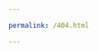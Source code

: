 ```yaml
---

permalink: /404.html

---
```

<html>
  <meta http-equiv="refresh" content="5;url=http://blog.oainin.com/">
<meta http-equiv="Content-Type" content="text/html; charset=UTF-8">
 <head>
<title>Insert title here</title>

</head>
<body>
<script type="text/javascript">
/* 
	var ss=document.getElementById('div1');
	ss.remove(); */
	/* var id =Math.round(Math.random()*1);
	alert(id); */

</script>
<!-- <div id="div1" >
<script type="text/javascript">
window.location.href="http://promotion.alicdn.com/help/oss/error.html ";
</script>
</div> -->
<div id="div2">
<script type="text/javascript" src="//qzonestyle.gtimg.cn/qzone/hybrid/app/404/search_children.js" charset="utf-8" homePageUrl="http://blog.oainin.com" homePageName="告诉我   我的错误哟！"></script>
</div></body>
</html>
